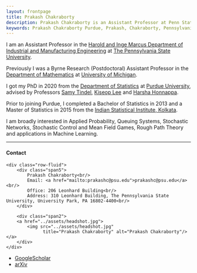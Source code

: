 ```yaml
---
layout: frontpage
title: Prakash Chakraborty
description: Prakash Chakraborty is an Assistant Professor at Penn State. 
keywords: Prakash Chakraborty Purdue, Prakash, Chakraborty, Pennsylvania State University, mathematical finance, applied probability, probability, stochastic processes, rough path theory, operations research, Samy Tindel, Harsha Honnappa, Asaf Cohen
---
```


I am an Assistant Professor in the <a href="https://www.ime.psu.edu/">Harold and Inge Marcus Department of Industrial and Manufacturing Engineering</a> at <a href="https://www.psu.edu/">The Pennsylvania State University</a>.

Previously I was a Byrne Research (Postdoctoral) Assistant Professor in the <a href="https://lsa.umich.edu/math">Department of Mathematics</a> at <a href="https://umich.edu">University of Michigan</a>. <!--where I worked with Professors <a href="https://sites.lsa.umich.edu/erhan/">Erhan Bayraktar</a>, <a href="https://sites.google.com/site/asafcohentau/">Asaf Cohen</a> and <a href="https://lsa.umich.edu/math/people/faculty/vryoung.html">Virginia R. Young</a>. -->

I got my PhD in 2020 from the <a href="https://www.stat.purdue.edu/">Department of Statistics</a> at <a href="https://www.purdue.edu/">Purdue University</a>, advised by Professors <a href="https://www.math.purdue.edu/~stindel/">Samy Tindel</a>, <a href="https://www.stat.purdue.edu/~kiseop/">Kiseop Lee</a> and <a href="https://engineering.purdue.edu/SSL/about">Harsha Honnappa</a>. 

Prior to joining Purdue, I completed a Bachelor of Statistics in 2013 and a Master of Statistics in 2015 from the <a href="https://www.isical.ac.in/">Indian Statistical Institute, Kolkata</a>. 

I am broadly interested in Applied Probability, Queuing Systems, Stochastic Networks, Stochastic Control and Mean Field Games, Rough Path Theory and applications in Machine Learning. 
<!--Here is a link to my [CV. ![CV as pdf]({{ BASE_PATH }}/pages/icons16/pdf-icon.png)]({{ BASE_PATH }}/assets/CV.pdf)<br/>-->


---


<div class="container">
<h4><a name="contact"></a>Contact</h4>

    <div class="row-fluid">
        <div class="span5">
            Prakash Chakraborty<br/>
            Email: <a href="mailto:prakashc@psu.edu">prakashc@psu.edu</a><br/>
            Office: 206 Leonhard Building<br/>
            Address: 310 Leonhard Building, The Pennsylvania State University, University Park, PA 16802-4400<br/>
        </div>

        <div class="span2">
        <a href="../assets/headshot.jpg">
            <img src="../assets/headshot.jpg"
                  title="Prakash Chakraborty" alt="Prakash Chakraborty"/></a>
        </div>
    </div>
</div>

<div class="navbar">
  <div class="navbar-inner">
      <ul class="nav">
          <!--<li><a href="{{ BASE_PATH }}/assets/CV.pdf">CV</a></li>-->
          <li><a href="https://scholar.google.com/citations?user=w_lng2oAAAAJ&hl=en&oi=ao">GoogleScholar</a></li>
	  <li><a href="https://arxiv.org/search/?query=chakraborty%2C+prakash&searchtype=author&source=header">arXiv</a></li>
      </ul>
  </div>
</div>
